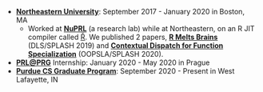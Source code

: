 - [**Northeastern University**](https://www.khoury.northeastern.edu/): September 2017 - January 2020 in Boston, MA
  - Worked at **[NuPRL](http://prl.ccs.neu.edu/)** (a research lab) while at Northeastern, on an R JIT compiler called [Ř](https://github.com/reactorlabs/rir). We published 2 papers, **[R Melts Brains](https://arxiv.org/abs/1907.05118)** (DLS/SPLASH 2019) and **[Contextual Dispatch for Function Specialization](http://janvitek.org/pubs/oopsla20-cd.pdf)** (OOPSLA/SPLASH 2020).
- [**PRL@PRG**](https://prl-prg.github.io/) Internship: January 2020 - May 2020 in Prague
- [**Purdue CS Graduate Program**](https://www.cs.purdue.edu/graduate/index.html): September 2020 - Present in West Lafayette, IN
